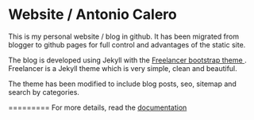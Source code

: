 Website / Antonio Calero
=========================

This is my personal website / blog in github. It has been migrated from blogger to github pages for full control and advantages of the static site.

The blog is developed using Jekyll with the [Freelancer bootstrap theme ](http://startbootstrap.com/templates/freelancer/). Freelancer is a Jekyll theme which is very simple, clean and beautiful.

The theme has been modified to include blog posts, seo, sitemap and search by categories.

=========
For more details, read the [documentation](http://jekyllrb.com/)
